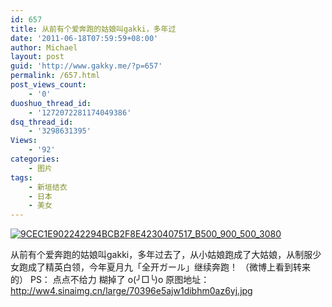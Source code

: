 ```yaml
---
id: 657
title: 从前有个爱奔跑的姑娘叫gakki，多年过
date: '2011-06-18T07:59:59+08:00'
author: Michael
layout: post
guid: 'http://www.gakky.me/?p=657'
permalink: /657.html
post_views_count:
    - '0'
duoshuo_thread_id:
    - '1272072281174049386'
dsq_thread_id:
    - '3298631395'
Views:
    - '92'
categories:
    - 图片
tags:
    - 新垣结衣
    - 日本
    - 美女
---
```


[![9CEC1E902242294BCB2F8E4230407517_B500_900_500_3080](http://www.yui-aragaki.org/wp-content/uploads/img/9CEC1E902242294BCB2F8E4230407517_B500_900_500_3080.jpeg)](http://www.yui-aragaki.org/wp-content/uploads/img/9CEC1E902242294BCB2F8E4230407517_B1280_1280_500_3080.jpeg)

从前有个爱奔跑的姑娘叫gakki，多年过去了，从小姑娘跑成了大姑娘，从制服少女跑成了精英白领，今年夏月九「全开ガール」继续奔跑！ （微博上看到转来的） PS： 点点不给力 糊掉了 o(╯□╰)o 原图地址：http://ww4.sinaimg.cn/large/70396e5ajw1dibhm0az6yj.jpg